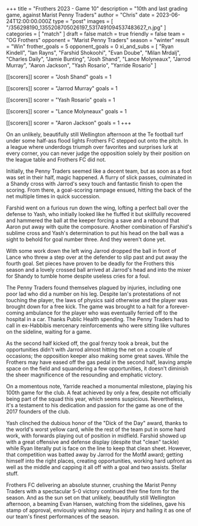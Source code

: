 +++
title = "Frothers 2023 - Game 10"
description = "10th and last grading game, against Marist Penny Traders"
author = "Chris"
date = 2023-06-24T12:00:00.000Z
type = "post"
images = [ "/356298190_1355208705026197_5317491094537483627_n.jpg" ]
categories = [ "match" ]
draft = false
match = true
friendly = false
team = "OG Frothers"
opponent = "Marist Penny Traders"
season = "winter"
result = "Win"
frother_goals = 5
opponent_goals = 0
xi_and_subs = [
  "Ryan Kindell",
  "Ian Rayns",
  "Farshid Shokoohi",
  "Evan Doube",
  "Milan Mrdalj",
  "Charles Daily",
  "Jamie Bunting",
  "Josh Shand",
  "Lance Molyneaux",
  "Jarrod Murray",
  "Aaron Jackson",
  "Yash Rosario",
  "Yarride Rosario"
]

[[scorers]]
scorer = "Josh Shand"
goals = 1

[[scorers]]
scorer = "Jarrod Murray"
goals = 1

[[scorers]]
scorer = "Yash Rosario"
goals = 1

[[scorers]]
scorer = "Lance Molyneaux"
goals = 1

[[scorers]]
scorer = "Aaron Jackson"
goals = 1
+++

On an unlikely, beautifully still Wellington afternoon at the Te football turf under some half-ass flood lights Frothers FC stepped out onto the pitch. In a league where underdogs triumph over favorites and surprises lurk at every corner, you can never judge the opposition solely by their position on the league table and Frothers FC did not.

Initially, the Penny Traders seemed like a decent team, but as soon as a foot was set in their half, magic happened. A flurry of slick passes, culminated in a Shandy cross with Jarrod's sexy touch and fantastic finish to open the scoring. From there, a goal-scoring rampage ensued, hitting the back of the net multiple times in quick succession.

Farshid went on a furious run down the wing, lofting a perfect ball over the defense to Yash, who initially looked like he fluffed it but skillfully recovered and hammered the ball at the keeper forcing a save and a rebound that Aaron put away with quite the composure. Another combination of Farshid's sublime cross and Yash's determination to put his head on the ball was a sight to behold for goal number three. And they weren't done yet. 

With some work down the left wing Jarrod dropped the ball in front of Lance who threw a step over at the defender to slip past and put away the fourth goal. Set pieces have proven to be deadly for the Frothers this season and a lovely crossed ball arrived at Jarrod's head and into the mixer for Shandy to tumble home despite useless cries for a foul.

The Penny Traders found themselves plagued by injuries, including one poor lad who did a number on his leg. Despite Ian's protestations of not touching the player, the laws of physics said otherwise and the player was brought down for a free kick. The game was brought to a halt for a forever-coming ambulance for the player who was eventually ferried off to the hospital in a car. Thanks Public Health spending. The Penny Traders had to call in ex-Habbibis mercenary reinforcements who were sitting like vultures on the sideline, waiting for a game. 

As the second half kicked off, the goal frenzy took a break, but the opportunities didn't with Jarrod almost hitting the net on a couple of occasions; the opposition keeper also making some great saves. While the Frothers may have eased off the gas pedal in the second half, leaving ample space on the field and squandering a few opportunities, it doesn't diminish the sheer magnificence of the resounding and emphatic victory.  

On a momentous note, Yarride reached a monumental milestone, playing his 100th game for the club. A feat achieved by only a few, despite not officially being part of the squad this year, which seems suspicious. Nevertheless, it's a testament to his dedication and passion for the game as one of the 2017 founders of the club. 

Yash clinched the dubious honor of the "Dick of the Day" award, thanks to the world's worst yellow card, while the rest of the team put in some hard work, with forwards playing out of position in midfield. Farshid showed up with a great offensive and defense display (despite that "clean" tackle) while Ryan literally put is face on the line to keep that clean sheet. However, that competition was batted away by Jarrod for the MotM award; getting himself into the right places, creating opportunities, working hard upfront as well as the middle and capping it all off with a goal and two assists. Stellar stuff.

Frothers FC delivering an absolute stunner, crushing the Marist Penny Traders with a spectacular 5-0 victory continued their fine form for the season. And as the sun set on that unlikely, beautifully still Wellington afternoon, a beaming Evan Hansen, watching from the sidelines, gave his stamp of approval, enviously wishing away his injury and hailing it as one of our team's finest performances of the season.
